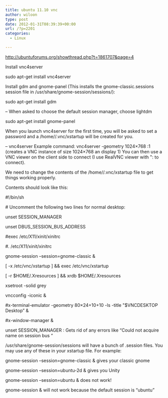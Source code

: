 ```yaml
---
title: ubuntu 11.10 vnc
author: wiloon
type: post
date: 2012-01-31T08:39:39+00:00
url: /?p=2201
categories:
  - Linux

---
```

http://ubuntuforums.org/showthread.php?t=1861707&page=4

Install vnc4server
  
sudo apt-get install vnc4server
  
Install gdm and gnome-panel (This installs the gnome-classic.sessions session file in /usr/share/gnome-session/sessions/):
  
sudo apt-get install gdm
  
&#8211; When asked to choose the default session manager, choose lightdm
  
sudo apt-get install gnome-panel
  
When you launch vnc4server for the first time, you will be asked to set a password and a /home/<user>/.vnc/xstartup will be created for you.
  
&#8211; vnc4server Example command: vnc4server -geometry 1024&#215;768 :1 (creates a VNC instance of size 1024&#215;768 an display 1) You can then use a VNC viewer on the client side to connect (I use RealVNC viewer with "<server-name>:<display-number> to connect).
  
We need to change the contents of the /home/<user-name>/.vnc/xstartup file to get things working properly.
  
Contents should look like this:
  
#!/bin/sh
  
\# Uncomment the following two lines for normal desktop:
  
unset SESSION_MANAGER
  
unset DBUS\_SESSION\_BUS_ADDRESS
  
#exec /etc/X11/xinit/xinitrc
  
#. /etc/X11/xinit/xinitrc
  
gnome-session &#8211;session=gnome-classic &
  
[ -x /etc/vnc/xstartup ] && exec /etc/vnc/xstartup
  
[ -r $HOME/.Xresources ] && xrdb $HOME/.Xresources
  
xsetroot -solid grey
  
vncconfig -iconic &
  
#x-terminal-emulator -geometry 80&#215;24+10+10 -ls -title "$VNCDESKTOP Desktop&#8221; &
  
#x-window-manager &

unset SESSION_MANAGER : Gets rid of any errors like “Could not acquire name on session bus “
  
/usr/share/gnome-session/sessions will have a bunch of .session files. You may use any of these in your xstartup file. For example:
  
gnome-session –session=gnome-classic & gives your classic gnome
  
gnome-session –session=ubuntu-2d & gives you Unity
  
gnome-session –session=ubuntu & does not work!
  
gnome-session & will not work because the default session is “ubuntu”